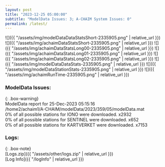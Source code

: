 ```yaml
---
layout: post
title: "2023-12-25 05:00:00"
subtitle: "ModelData Issues: 3; A-CHAIM System Issues: 0"
permalink: /latest/
---
```


![]({{ "/assets/img/modelDataDataStatsShort-2335905.png" | relative_url }})
![]({{ "/assets/img/achaimDataStatsShort-2335905.png" | relative_url }})
![]({{ "/assets/img/achaimDataStatsLong00-2335905.png" | relative_url }})
![]({{ "/assets/img/achaimDataStatsLong01-2335905.png" | relative_url }})
![]({{ "/assets/img/achaimDataStatsLong02-2335905.png" | relative_url }})
![]({{ "/assets/img/modelDataDataStats-2335905.png" | relative_url }})
![]({{ "/assets/img/modelDataStationStats-2335905.png" | relative_url }})
![]({{ "/assets/img/achaimRunTime-2335905.png" | relative_url }})


### ModelData Issues:  
  
{: .box-warning}  
 ModelData report for 25-Dec-2023 05:15:16   
 /home2/achaim1/A-CHAIM/modelData/2023/359/05/modelData.mat   
 0% of all possible stations for IONO were downloaded. x2932   
 0% of all possible stations for SENTINEL were downloaded. x652   
 0% of all possible stations for KARTVERKET were downloaded. x7153   
  


### Logs:  
  
{: .box-note}  
[Logs.zip]({{ "/assets/other/logs.zip" | relative_url }})  
[Log Info]({{ "/logInfo" | relative_url }})  
